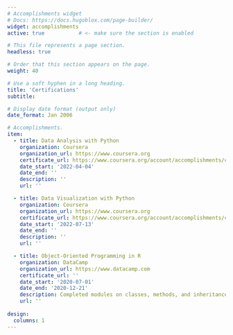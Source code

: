```yaml
---
# Accomplishments widget
# Docs: https://docs.hugoblox.com/page-builder/
widget: accomplishments
active: true           # <- make sure the section is enabled

# This file represents a page section.
headless: true

# Order that this section appears on the page.
weight: 40

# Use a soft hyphen in a long heading.
title: 'Certifications'
subtitle:

# Display date format (output only)
date_format: Jan 2006

# Accomplishments.
item:
  - title: Data Analysis with Python
    organization: Coursera
    organization_url: https://www.coursera.org
    certificate_url: https://www.coursera.org/account/accomplishments/certificate/YWGRY4MF4FYB
    date_start: '2022-04-04'     
    date_end: ''
    description: ''
    url: ''

  - title: Data Visualization with Python
    organization: Coursera
    organization_url: https://www.coursera.org
    certificate_url: https://www.coursera.org/account/accomplishments/certificate/FYTCBA2QTGGE
    date_start: '2022-07-13'
    date_end: ''
    description: ''
    url: ''

  - title: Object-Oriented Programming in R
    organization: DataCamp
    organization_url: https://www.datacamp.com
    certificate_url: ''
    date_start: '2020-07-01'
    date_end: '2020-12-21'
    description: Completed modules on classes, methods, and inheritance in R.
    url: ''
    
design:
  columns: 1
---
```

